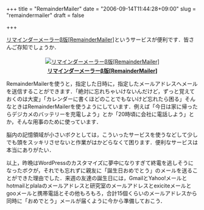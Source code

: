 +++
title = "RemainderMailer"
date = "2006-09-14T11:44:28+09:00"
slug = "remaindermailer"
draft = false

+++

<p><a href="http://www.remindermailer.com/">リマインダーメーラーβ版[RemainderMailer]</a>というサービスが便利です．皆さんご存知でしょうか．</p>
<p><center><a href="http://www.remindermailer.com/" title="リマインダーメーラーβ版[RemainderMailer]" target="_blank"><img src="http://img.simpleapi.net/small/http://www.remindermailer.com/" alt="リマインダーメーラーβ版[RemainderMailer]" hspace="4" vspace="4" border="0" /></a> <br /><a href="http://www.remindermailer.com/" title="リマインダーメーラーβ版[RemainderMailer]" target="_blank"><strong>リマインダーメーラーβ版[RemainderMailer]</strong></a><br />
</center></p>
<p>RemainderMailerを使うと，指定した日時に，指定したメールアドレスへメールを送信することができます．「絶対に忘れちゃいけないんだけど，ずっと覚えておくのは大変」「カレンダーに書くほどのことでもないけど忘れたら困る」そんなときはRemainderMailerを使うようにしています．例えば「今日は家に帰ったらデジカメのバッテリーを充電しよう」とか「20時頃に会社に電話しよう」とか，そんな用事のために使っています．</p>
<p>脳内の記憶領域が小さいボクとしては，こういったサービスを使うなどして少しでも頭をスッキリさせないと作業がはかどらなくて困ります．便利なサービスは本当にありがたい．</p>
<p>以上，昨晩はWordPressのカスタマイズに夢中になりすぎて終電を逃しそうになったボクが，それでも忘れずに親友に「誕生日おめでとう」のメールを送ることができた理由でした．来週の友達の誕生日には，GmailとYahoo!メールとhotmailとplalaのメールアドレスと研究室のメールアドレスとexiciteメールとgooメールと携帯電話とその他もろもろ，合計15個くらいのメールアドレスから同時に「おめでとう」メールが届くように今から準備しておこう．</p>
